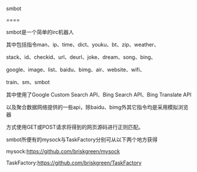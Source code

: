 smbot

====



smbot是一个简单的irc机器人

其中包括指令man、ip、time、dict、youku、bt、zip、weather、

stack、id、checkid、url、deurl、joke、dream、song、bing、

google、image、list、baidu、bimg、air、website、wifi、

train、sm、smbot





其中使用了Google Custom Search API、Bing Search API、Bing Translate API

以及聚合数据网络提供的一些api，除baidu、bimg外其它指令均是采用模拟浏览器

方式使用GET或POST请求将得到的网页源码进行正则匹配。





smbot所便有的mysock与TaskFactory分别可从以下两个地方获得

mysock:https://github.com/briskgreen/mysock

TaskFactory:https://github.com/briskgreen/TaskFactory


